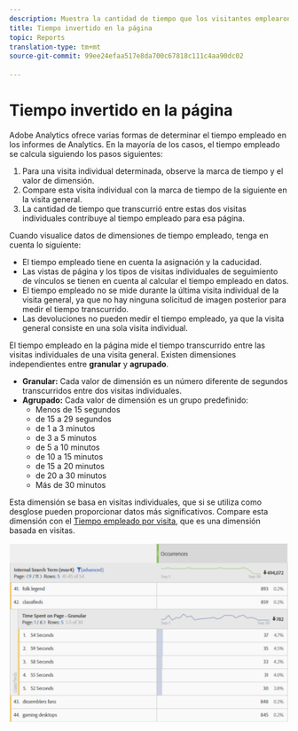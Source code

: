 ```yaml
---
description: Muestra la cantidad de tiempo que los visitantes emplearon en la página.
title: Tiempo invertido en la página
topic: Reports
translation-type: tm+mt
source-git-commit: 99ee24efaa517e8da700c67818c111c4aa90dc02

---
```



# Tiempo invertido en la página

Adobe Analytics ofrece varias formas de determinar el tiempo empleado en los informes de Analytics. En la mayoría de los casos, el tiempo empleado se calcula siguiendo los pasos siguientes:

1. Para una visita individual determinada, observe la marca de tiempo y el valor de dimensión.
2. Compare esta visita individual con la marca de tiempo de la siguiente en la visita general.
3. La cantidad de tiempo que transcurrió entre estas dos visitas individuales contribuye al tiempo empleado para esa página.

Cuando visualice datos de dimensiones de tiempo empleado, tenga en cuenta lo siguiente:

* El tiempo empleado tiene en cuenta la asignación y la caducidad.
* Las vistas de página y los tipos de visitas individuales de seguimiento de vínculos se tienen en cuenta al calcular el tiempo empleado en datos.
* El tiempo empleado no se mide durante la última visita individual de la visita general, ya que no hay ninguna solicitud de imagen posterior para medir el tiempo transcurrido.
* Las devoluciones no pueden medir el tiempo empleado, ya que la visita general consiste en una sola visita individual.

El tiempo empleado en la página mide el tiempo transcurrido entre las visitas individuales de una visita general. Existen dimensiones independientes entre **granular** y **agrupado**.

* **Granular:** Cada valor de dimensión es un número diferente de segundos transcurridos entre dos visitas individuales.
* **Agrupado:** Cada valor de dimensión es un grupo predefinido:
   * Menos de 15 segundos
   * de 15 a 29 segundos
   * de 1 a 3 minutos
   * de 3 a 5 minutos
   * de 5 a 10 minutos
   * de 10 a 15 minutos
   * de 15 a 20 minutos
   * de 20 a 30 minutos
   * Más de 30 minutos

Esta dimensión se basa en visitas individuales, que si se utiliza como desglose pueden proporcionar datos más significativos. Compare esta dimensión con el [Tiempo empleado por visita](reports-time-spent-per-visit.md), que es una dimensión basada en visitas.

![Tiempo empleado](/help/components/c-variables/c-metrics/assets/time-spent1.png)
